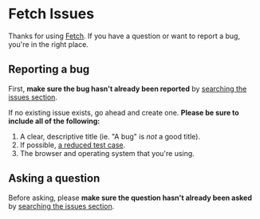# Fetch Issues

Thanks for using [Fetch](http://fetch.gomakethings.com/). If you have a question or want to report a bug, you're in the right place.



## Reporting a bug

First, **make sure the bug hasn't already been reported** by [searching the issues section](https://github.com/cferdinandi/fetch-bugs/issues?utf8=%E2%9C%93&q=is%3Aissue).

If no existing issue exists, go ahead and create one. **Please be sure to include all of the following:**

1. A clear, descriptive title (ie. "A bug" is *not* a good title).
2. If possible, [a reduced test case](https://css-tricks.com/reduced-test-cases/).
3. The browser and operating system that you're using.



## Asking a question

Before asking, please **make sure the question hasn't already been asked** by [searching the issues section](https://github.com/cferdinandi/fetch/issues?utf8=%E2%9C%93&q=is%3Aissue).
